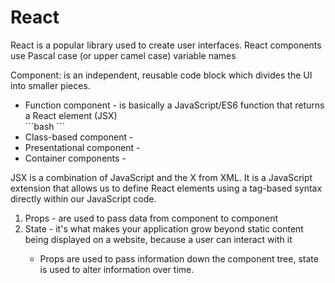 # React
<p>React is a popular library used to create user interfaces. React components use Pascal case (or upper camel case) variable names</p>
<p>Component: is an independent, reusable code block which divides the UI into smaller pieces.</p>
<ul>
    <li>Function component - is basically a JavaScript/ES6 function that returns a React element (JSX)</li>
    ```bash
    <script>
        function Welcome(props) {
              return <h1>Hello, {props.name}</h1>;
        }
    </script>
    ```
    <li>Class-based component - </li>
    <li>Presentational component - </li>
    <li>Container components - </li>
</ul>
<p>JSX is a combination of JavaScript and the X from XML. It is a JavaScript extension that allows us to define React elements using a tag-based syntax directly within our JavaScript code.</p>
<ol>
    <li>Props - are used to pass data from component to component</li>
    <li>State - it's what makes your application grow beyond static content being displayed on a website, because a user can interact with it</li>
    <ul>
        <li>Props are used to pass information down the component tree, state is used to alter information over time.</li>
    </ul>
</ol>

